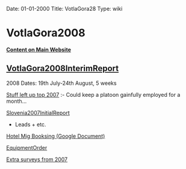 Date: 01-01-2000
Title: VotlaGora28
Type: wiki


VotlaGora2008 
=============





**[Content on Main
Website](http://union.ic.ac.uk/caving/slovenia/slov2008)**





[VotlaGora2008InterimReport](https://union.ic.ac.uk/rcc/caving/old/wiki/edit.php?n=Main.VotlaGora2008InterimReport)
------------------------------------------------------------------------------------------------------------------------------

2008 Dates: 19th July-24th August, 5 weeks

[Stuff left up top
2007](https://union.ic.ac.uk/rcc/caving/old/wiki/edit.php?n=Main.Slovenia2007Logbook)
:- Could keep a platoon gainfully employed for a month...

[Slovenia2007InitialReport](https://union.ic.ac.uk/rcc/caving/old/wiki/edit.php?n=Main.Slovenia2007InitialReport)
- Leads + etc.

[Hotel Mig Booksing (Google
Document)](http://spreadsheets.google.com/pub?key=pHk_eSKWOnFE-Hy3mbfEwHQ)

[EquipmentOrder](https://union.ic.ac.uk/rcc/caving/old/wiki/edit.php?n=VotlaGora2008.EquipmentOrder)

[Extra surveys from
2007](http://www.union.ic.ac.uk/rcc/caving/slovenia/slov2007/surveys.php)







